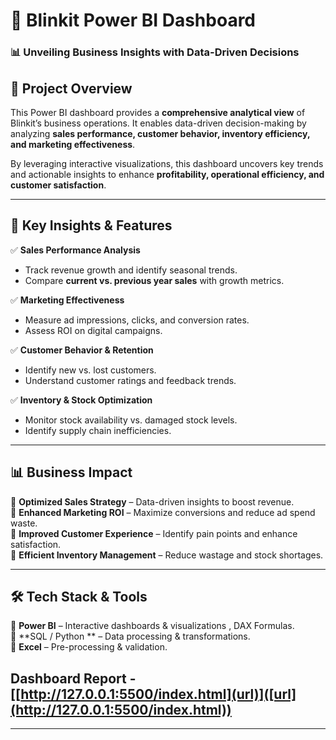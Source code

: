# 🚀 Blinkit Power BI Dashboard  

### 📊 **Unveiling Business Insights with Data-Driven Decisions**  

## 📌 **Project Overview**  
This Power BI dashboard provides a **comprehensive analytical view** of Blinkit’s business operations. It enables data-driven decision-making by analyzing **sales performance, customer behavior, inventory efficiency, and marketing effectiveness**.  

By leveraging interactive visualizations, this dashboard uncovers key trends and actionable insights to enhance **profitability, operational efficiency, and customer satisfaction**.  

---

## 🎯 **Key Insights & Features**  

✅ **Sales Performance Analysis**  
- Track revenue growth and identify seasonal trends.  
- Compare **current vs. previous year sales** with growth metrics.  

✅ **Marketing Effectiveness**  
- Measure ad impressions, clicks, and conversion rates.  
- Assess ROI on digital campaigns.  

✅ **Customer Behavior & Retention**  
- Identify new vs. lost customers.  
- Understand customer ratings and feedback trends.  

✅ **Inventory & Stock Optimization**  
- Monitor stock availability vs. damaged stock levels.  
- Identify supply chain inefficiencies.  

---

## 📊 **Business Impact**  
🔹 **Optimized Sales Strategy** – Data-driven insights to boost revenue.  
🔹 **Enhanced Marketing ROI** – Maximize conversions and reduce ad spend waste.  
🔹 **Improved Customer Experience** – Identify pain points and enhance satisfaction.  
🔹 **Efficient Inventory Management** – Reduce wastage and stock shortages.  

---

## 🛠 **Tech Stack & Tools**  
🔹 **Power BI** – Interactive dashboards & visualizations , DAX Formulas.  
🔹 **SQL / Python ** – Data processing & transformations.  
🔹 **Excel** – Pre-processing & validation.  

## **Dashboard Report -** [[http://127.0.0.1:5500/index.html](url)]([url](http://127.0.0.1:5500/index.html))

---

